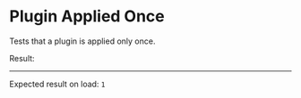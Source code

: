 # Plugin Applied Once

Tests that a plugin is applied only once.

<div data-signals-result="0" data-star>
  Result:
  <code id="result" data-text="$result"></code>
  <hr />
  Expected result on load: <code>1</code>
</div>